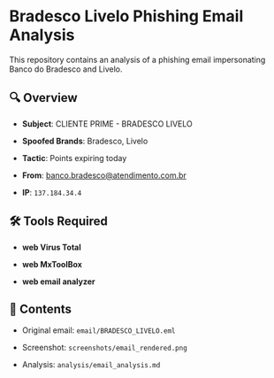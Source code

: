# Bradesco Livelo Phishing Email Analysis

This repository contains an analysis of a phishing email impersonating Banco do Bradesco and Livelo.

## 🔍 Overview
- **Subject**: CLIENTE PRIME - BRADESCO LIVELO

- **Spoofed Brands**: Bradesco, Livelo

- **Tactic**: Points expiring today

- **From**: banco.bradesco@atendimento.com.br

- **IP**: ```137.184.34.4```

## 🛠 Tools Required

- **web Virus Total**

- **web MxToolBox**

- **web email analyzer**

## 📂 Contents
- Original email: `email/BRADESCO_LIVELO.eml`

- Screenshot: `screenshots/email_rendered.png`

- Analysis: `analysis/email_analysis.md`
